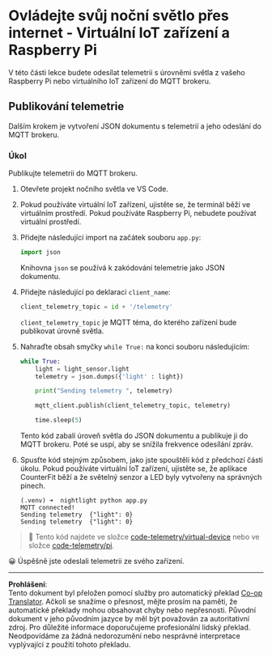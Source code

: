 <!--
CO_OP_TRANSLATOR_METADATA:
{
  "original_hash": "1226517aae5f5b6f904434670394c688",
  "translation_date": "2025-08-27T22:13:07+00:00",
  "source_file": "1-getting-started/lessons/4-connect-internet/single-board-computer-telemetry.md",
  "language_code": "cs"
}
-->
# Ovládejte svůj noční světlo přes internet - Virtuální IoT zařízení a Raspberry Pi

V této části lekce budete odesílat telemetrii s úrovněmi světla z vašeho Raspberry Pi nebo virtuálního IoT zařízení do MQTT brokeru.

## Publikování telemetrie

Dalším krokem je vytvoření JSON dokumentu s telemetrií a jeho odeslání do MQTT brokeru.

### Úkol

Publikujte telemetrii do MQTT brokeru.

1. Otevřete projekt nočního světla ve VS Code.

1. Pokud používáte virtuální IoT zařízení, ujistěte se, že terminál běží ve virtuálním prostředí. Pokud používáte Raspberry Pi, nebudete používat virtuální prostředí.

1. Přidejte následující import na začátek souboru `app.py`:

    ```python
    import json
    ```

    Knihovna `json` se používá k zakódování telemetrie jako JSON dokumentu.

1. Přidejte následující po deklaraci `client_name`:

    ```python
    client_telemetry_topic = id + '/telemetry'
    ```

    `client_telemetry_topic` je MQTT téma, do kterého zařízení bude publikovat úrovně světla.

1. Nahraďte obsah smyčky `while True:` na konci souboru následujícím:

    ```python
    while True:
        light = light_sensor.light
        telemetry = json.dumps({'light' : light})

        print("Sending telemetry ", telemetry)
    
        mqtt_client.publish(client_telemetry_topic, telemetry)
    
        time.sleep(5)
    ```

    Tento kód zabalí úroveň světla do JSON dokumentu a publikuje ji do MQTT brokeru. Poté se uspí, aby se snížila frekvence odesílání zpráv.

1. Spusťte kód stejným způsobem, jako jste spouštěli kód z předchozí části úkolu. Pokud používáte virtuální IoT zařízení, ujistěte se, že aplikace CounterFit běží a že světelný senzor a LED byly vytvořeny na správných pinech.

    ```output
    (.venv) ➜  nightlight python app.py 
    MQTT connected!
    Sending telemetry  {"light": 0}
    Sending telemetry  {"light": 0}
    ```

> 💁 Tento kód najdete ve složce [code-telemetry/virtual-device](../../../../../1-getting-started/lessons/4-connect-internet/code-telemetry/virtual-device) nebo ve složce [code-telemetry/pi](../../../../../1-getting-started/lessons/4-connect-internet/code-telemetry/pi).

😀 Úspěšně jste odeslali telemetrii ze svého zařízení.

---

**Prohlášení**:  
Tento dokument byl přeložen pomocí služby pro automatický překlad [Co-op Translator](https://github.com/Azure/co-op-translator). Ačkoli se snažíme o přesnost, mějte prosím na paměti, že automatické překlady mohou obsahovat chyby nebo nepřesnosti. Původní dokument v jeho původním jazyce by měl být považován za autoritativní zdroj. Pro důležité informace doporučujeme profesionální lidský překlad. Neodpovídáme za žádná nedorozumění nebo nesprávné interpretace vyplývající z použití tohoto překladu.